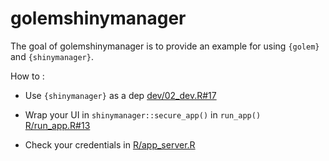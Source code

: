
<!-- README.md is generated from README.Rmd. Please edit that file -->

# golemshinymanager

<!-- badges: start -->

<!-- badges: end -->

The goal of golemshinymanager is to provide an example for using
`{golem}` and `{shinymanager}`.

How to :

  - Use `{shinymanager}` as a dep [dev/02\_dev.R\#17](dev/02_dev.R#17)

  - Wrap your UI in `shinymanager::secure_app()` in `run_app()`
    [R/run\_app.R\#13](R/run_app.R#13)

  - Check your credentials in [R/app\_server.R](R/app_server.R)
